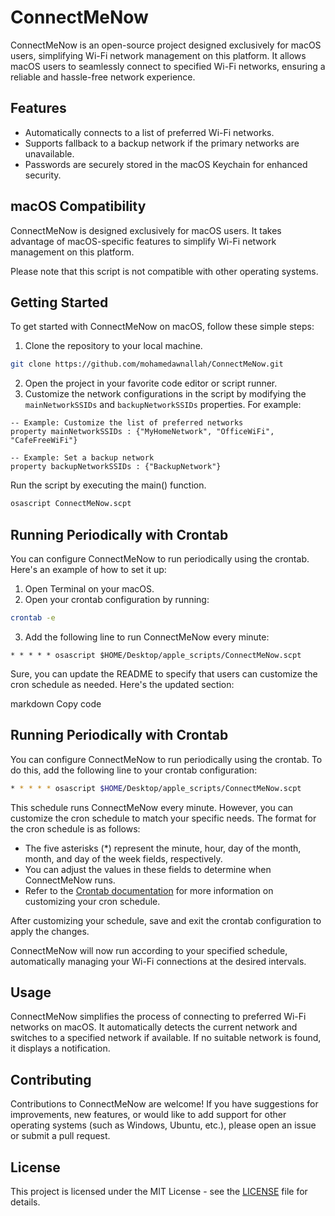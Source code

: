 # ConnectMeNow

ConnectMeNow is an open-source project designed exclusively for macOS users, simplifying Wi-Fi network management on this platform. It allows macOS users to seamlessly connect to specified Wi-Fi networks, ensuring a reliable and hassle-free network experience.

## Features

- Automatically connects to a list of preferred Wi-Fi networks.
- Supports fallback to a backup network if the primary networks are unavailable.
- Passwords are securely stored in the macOS Keychain for enhanced security.

## macOS Compatibility

ConnectMeNow is designed exclusively for macOS users. It takes advantage of macOS-specific features to simplify Wi-Fi network management on this platform.

Please note that this script is not compatible with other operating systems.


## Getting Started

To get started with ConnectMeNow on macOS, follow these simple steps:

1. Clone the repository to your local machine.
```bash
git clone https://github.com/mohamedawnallah/ConnectMeNow.git
```
2. Open the project in your favorite code editor or script runner.
3. Customize the network configurations in the script by modifying the `mainNetworkSSIDs` and `backupNetworkSSIDs` properties. For example:
```applescript
-- Example: Customize the list of preferred networks
property mainNetworkSSIDs : {"MyHomeNetwork", "OfficeWiFi", "CafeFreeWiFi"}

-- Example: Set a backup network
property backupNetworkSSIDs : {"BackupNetwork"}
```
Run the script by executing the main() function.
```bash
osascript ConnectMeNow.scpt
```

## Running Periodically with Crontab
You can configure ConnectMeNow to run periodically using the crontab. Here's an example of how to set it up:
1. Open Terminal on your macOS.
2. Open your crontab configuration by running:
```bash
crontab -e
```
3. Add the following line to run ConnectMeNow every minute:
```
* * * * * osascript $HOME/Desktop/apple_scripts/ConnectMeNow.scpt
```

Sure, you can update the README to specify that users can customize the cron schedule as needed. Here's the updated section:

markdown
Copy code
## Running Periodically with Crontab

You can configure ConnectMeNow to run periodically using the crontab. To do this, add the following line to your crontab configuration:

```bash
* * * * * osascript $HOME/Desktop/apple_scripts/ConnectMeNow.scpt
```
This schedule runs ConnectMeNow every minute. However, you can customize the cron schedule to match your specific needs. The format for the cron schedule is as follows:

- The five asterisks (*) represent the minute, hour, day of the month, month, and day of the week fields, respectively.
- You can adjust the values in these fields to determine when ConnectMeNow runs.
- Refer to the [Crontab documentation](https://manpages.debian.org/stretch/cron/crontab.5.en.html) for more information on customizing your cron schedule.

After customizing your schedule, save and exit the crontab configuration to apply the changes.

ConnectMeNow will now run according to your specified schedule, automatically managing your Wi-Fi connections at the desired intervals.

## Usage
ConnectMeNow simplifies the process of connecting to preferred Wi-Fi networks on macOS. It automatically detects the current network and switches to a specified network if available. If no suitable network is found, it displays a notification.


## Contributing
Contributions to ConnectMeNow are welcome! If you have suggestions for improvements, new features, or would like to add support for other operating systems (such as Windows, Ubuntu, etc.), please open an issue or submit a pull request. 

## License
This project is licensed under the MIT License - see the [LICENSE]() file for details.
